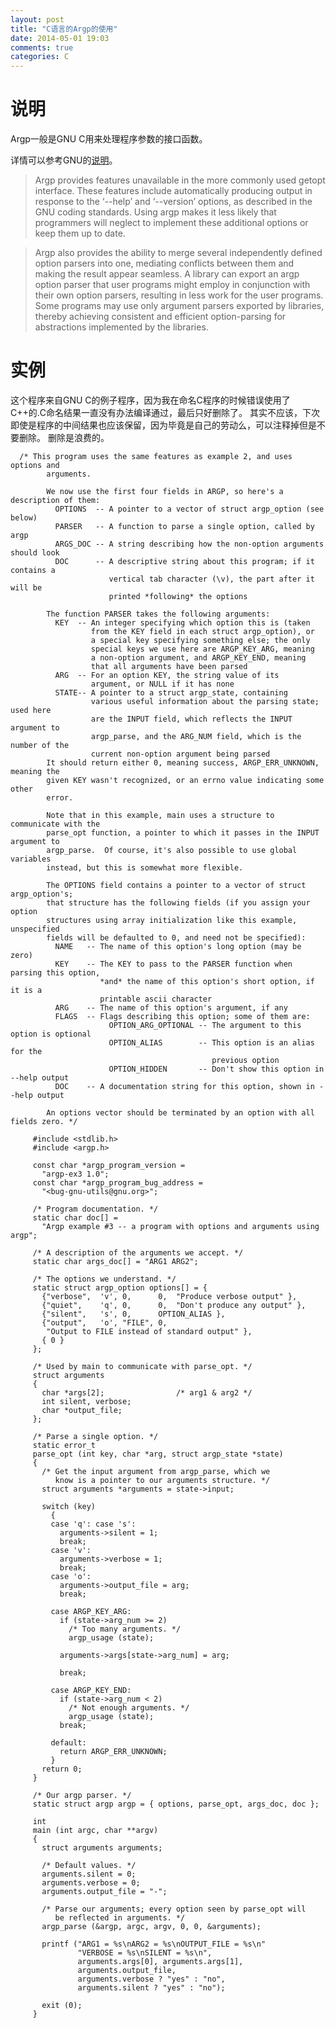 ```yaml
---
layout: post
title: "C语言的Argp的使用"
date: 2014-05-01 19:03
comments: true
categories: C
---
```


# 说明

Argp一般是GNU C用来处理程序参数的接口函数。

详情可以参考GNU的[说明](http://www.gnu.org/software/libc/manual/html_node/Argp.html)。

>Argp provides features unavailable in the more commonly used getopt interface. These features include automatically producing output in response to the ‘--help’ and ‘--version’ options, as described in the GNU coding standards. Using argp makes it less likely that programmers will neglect to implement these additional options or keep them up to date.

>Argp also provides the ability to merge several independently defined option parsers into one, mediating conflicts between them and making the result appear seamless. A library can export an argp option parser that user programs might employ in conjunction with their own option parsers, resulting in less work for the user programs. Some programs may use only argument parsers exported by libraries, thereby achieving consistent and efficient option-parsing for abstractions implemented by the libraries.


<!--more-->

# 实例

这个程序来自GNU C的例子程序，因为我在命名C程序的时候错误使用了C++的.C命名结果一直没有办法编译通过，最后只好删除了。
其实不应该，下次即使是程序的中间结果也应该保留，因为毕竟是自己的劳动么，可以注释掉但是不要删除。
删除是浪费的。

~~~~~~~~~~~~~~~~~~~~~~~~~~~~~~~~~~~~~~~~~~~~~~~~~~~~~~~~~~~~~~~~~~~
  /* This program uses the same features as example 2, and uses options and
        arguments.
     
        We now use the first four fields in ARGP, so here's a description of them:
          OPTIONS  -- A pointer to a vector of struct argp_option (see below)
          PARSER   -- A function to parse a single option, called by argp
          ARGS_DOC -- A string describing how the non-option arguments should look
          DOC      -- A descriptive string about this program; if it contains a
                      vertical tab character (\v), the part after it will be
                      printed *following* the options
     
        The function PARSER takes the following arguments:
          KEY  -- An integer specifying which option this is (taken
                  from the KEY field in each struct argp_option), or
                  a special key specifying something else; the only
                  special keys we use here are ARGP_KEY_ARG, meaning
                  a non-option argument, and ARGP_KEY_END, meaning
                  that all arguments have been parsed
          ARG  -- For an option KEY, the string value of its
                  argument, or NULL if it has none
          STATE-- A pointer to a struct argp_state, containing
                  various useful information about the parsing state; used here
                  are the INPUT field, which reflects the INPUT argument to
                  argp_parse, and the ARG_NUM field, which is the number of the
                  current non-option argument being parsed
        It should return either 0, meaning success, ARGP_ERR_UNKNOWN, meaning the
        given KEY wasn't recognized, or an errno value indicating some other
        error.
     
        Note that in this example, main uses a structure to communicate with the
        parse_opt function, a pointer to which it passes in the INPUT argument to
        argp_parse.  Of course, it's also possible to use global variables
        instead, but this is somewhat more flexible.
     
        The OPTIONS field contains a pointer to a vector of struct argp_option's;
        that structure has the following fields (if you assign your option
        structures using array initialization like this example, unspecified
        fields will be defaulted to 0, and need not be specified):
          NAME   -- The name of this option's long option (may be zero)
          KEY    -- The KEY to pass to the PARSER function when parsing this option,
                    *and* the name of this option's short option, if it is a
                    printable ascii character
          ARG    -- The name of this option's argument, if any
          FLAGS  -- Flags describing this option; some of them are:
                      OPTION_ARG_OPTIONAL -- The argument to this option is optional
                      OPTION_ALIAS        -- This option is an alias for the
                                             previous option
                      OPTION_HIDDEN       -- Don't show this option in --help output
          DOC    -- A documentation string for this option, shown in --help output
     
        An options vector should be terminated by an option with all fields zero. */
     
     #include <stdlib.h>
     #include <argp.h>
     
     const char *argp_program_version =
       "argp-ex3 1.0";
     const char *argp_program_bug_address =
       "<bug-gnu-utils@gnu.org>";
     
     /* Program documentation. */
     static char doc[] =
       "Argp example #3 -- a program with options and arguments using argp";
     
     /* A description of the arguments we accept. */
     static char args_doc[] = "ARG1 ARG2";
     
     /* The options we understand. */
     static struct argp_option options[] = {
       {"verbose",  'v', 0,      0,  "Produce verbose output" },
       {"quiet",    'q', 0,      0,  "Don't produce any output" },
       {"silent",   's', 0,      OPTION_ALIAS },
       {"output",   'o', "FILE", 0,
        "Output to FILE instead of standard output" },
       { 0 }
     };
     
     /* Used by main to communicate with parse_opt. */
     struct arguments
     {
       char *args[2];                /* arg1 & arg2 */
       int silent, verbose;
       char *output_file;
     };
     
     /* Parse a single option. */
     static error_t
     parse_opt (int key, char *arg, struct argp_state *state)
     {
       /* Get the input argument from argp_parse, which we
          know is a pointer to our arguments structure. */
       struct arguments *arguments = state->input;
     
       switch (key)
         {
         case 'q': case 's':
           arguments->silent = 1;
           break;
         case 'v':
           arguments->verbose = 1;
           break;
         case 'o':
           arguments->output_file = arg;
           break;
     
         case ARGP_KEY_ARG:
           if (state->arg_num >= 2)
             /* Too many arguments. */
             argp_usage (state);
     
           arguments->args[state->arg_num] = arg;
     
           break;
     
         case ARGP_KEY_END:
           if (state->arg_num < 2)
             /* Not enough arguments. */
             argp_usage (state);
           break;
     
         default:
           return ARGP_ERR_UNKNOWN;
         }
       return 0;
     }
     
     /* Our argp parser. */
     static struct argp argp = { options, parse_opt, args_doc, doc };
     
     int
     main (int argc, char **argv)
     {
       struct arguments arguments;
     
       /* Default values. */
       arguments.silent = 0;
       arguments.verbose = 0;
       arguments.output_file = "-";
     
       /* Parse our arguments; every option seen by parse_opt will
          be reflected in arguments. */
       argp_parse (&argp, argc, argv, 0, 0, &arguments);
     
       printf ("ARG1 = %s\nARG2 = %s\nOUTPUT_FILE = %s\n"
               "VERBOSE = %s\nSILENT = %s\n",
               arguments.args[0], arguments.args[1],
               arguments.output_file,
               arguments.verbose ? "yes" : "no",
               arguments.silent ? "yes" : "no");
     
       exit (0);
     }
~~~~~~~~~~~~~~~~~~~~~~~~~~~~~~~~~~~~~~~~~~~~~~~~~~~~~~~~~~~~~~~~~~~

